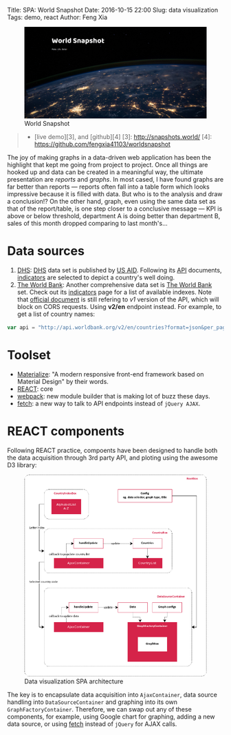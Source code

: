 Title: SPA: World Snapshot
Date: 2016-10-15 22:00
Slug: data visualization
Tags: demo, react
Author: Feng Xia

<figure class="s12 center">
  <img src="images/country_1.png"/>
    <figcaption>World Snapshot</figcaption>
</figure>

> * [live demo][3], and [github][4]
[3]: http://snapshots.world/
[4]: https://github.com/fengxia41103/worldsnapshot

The joy of making graphs in a data-driven web application has been the
highlight that kept me going from project to project. Once all things
are hooked up and data can be created in a meaningful way, the
ultimate presentation are _reports_ and _graphs_. In most cased, I
have found graphs are far better than reports &mdash; reports often
fall into a table form which looks impressive because it is filled
with data. But who is to the analysis and draw a conclusion!?  On the
other hand, graph, even using the same data set as that of the
report/table, is one step closer to a conclusive message &mdash; KPI
is above or below threshold, department A is doing better than
department B, sales of this month dropped comparing to last month's...

# Data sources

1. [DHS][]: [DHS][] data set is published by [US AID][]. Following its [API][]
   documents, [indicators][] are selected to depict a country's well doing.
2. [The World Bank]:  Another comprehensive data set is [The World Bank][] set.
   Check out its [indicators][1] page for a list of available indexes. Note that
   [official document][2] is still refering to _v1_ version of the API, which
   will block on CORS requests. Using **v2/en** endpoint instead. For example,
   to get a list of country names:

```javascript
var api = "http://api.worldbank.org/v2/en/countries?format=json&per_page=1000";
```

[data usa]: https://datausa.io/
[dhs]: http://dhsprogram.com/data/
[us aid]: https://www.usaid.gov/
[api]: http://api.dhsprogram.com/#/index.html
[indicators]: http://api.dhsprogram.com/#/api-indicators.cfm
[the world bank]: https://datahelpdesk.worldbank.org/knowledgebase/articles/898599-api-indicator-queries
[1]: http://data.worldbank.org/indicator
[2]: https://datahelpdesk.worldbank.org/knowledgebase/topics/125589

# Toolset

* [Materialize][]: "A modern responsive front-end framework based on Material Design" by their words.
* [REACT][]: core
* [webpack][]: new module builder that is making lot of buzz these days.
* [fetch][]: a new way to talk to API endpoints instead of `jQuery AJAX`.

[materialize]: http://materializecss.com/
[react]: https://facebook.github.io/react/
[webpack]: https://webpack.github.io/
[fetch]: https://github.com/github/fetch

# REACT components

Following REACT practice, compoents have been designed to handle both the
data acquisition through 3rd party API, and ploting using the awesome D3 library:

<figure class="s12 center">
  <img src="images/country health.png"/>
    <figcaption>Data visualization SPA architecture</figcaption>
</figure>

The key is to encapsulate data acquisition into `AjaxContainer`, data
source handling into `DataSourceContainer` and graphing into its own
`GraphFactoryContainer`.  Therefore, we can swap out any of these
components, for example, using Google chart for graphing, adding a new
data source, or using [fetch][] instead of `jQuery` for AJAX calls.

